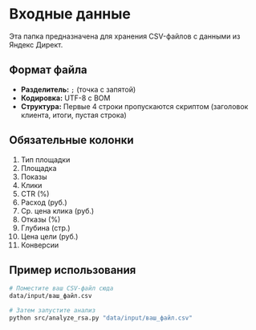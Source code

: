# Входные данные

Эта папка предназначена для хранения CSV-файлов с данными из Яндекс Директ.

## Формат файла

- **Разделитель:** `;` (точка с запятой)
- **Кодировка:** UTF-8 с BOM
- **Структура:** Первые 4 строки пропускаются скриптом (заголовок клиента, итоги, пустая строка)

## Обязательные колонки

1. Тип площадки
2. Площадка
3. Показы
4. Клики
5. CTR (%)
6. Расход (руб.)
7. Ср. цена клика (руб.)
8. Отказы (%)
9. Глубина (стр.)
10. Цена цели (руб.)
11. Конверсии

## Пример использования

```bash
# Поместите ваш CSV-файл сюда
data/input/ваш_файл.csv

# Затем запустите анализ
python src/analyze_rsa.py "data/input/ваш_файл.csv"
```
